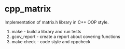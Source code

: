 # cpp_matrix

Implementation of matrix.h library in C++ OOP style.

1. make - build a library and run tests
2. gcov_report - create a report about covering functions
3. make check - code style and cppcheck
